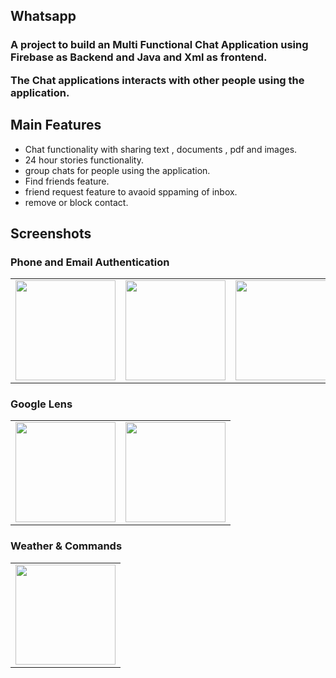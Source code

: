 ## Whatsapp

<h3>A project to build an Multi Functional Chat Application using Firebase as Backend and Java and Xml as frontend.
 
The Chat applications interacts with other people using the application.
</h3>

<h2> Main Features</h2>

* Chat functionality with sharing text , documents , pdf and images.
* 24 hour stories functionality.
* group chats for people using the application.
* Find friends feature.
* friend request feature to avaoid sppaming of inbox.
* remove or block contact.

 ## Screenshots
<h3> Phone and Email Authentication </h3>
<table>
 <tr>
  <td>
  
<img src="https://user-images.githubusercontent.com/58701169/127905826-7b7ec989-4430-42dd-a2bb-d27ae8b2d919.jpg" width=160>
  </td>
  <td>
<img src="https://user-images.githubusercontent.com/58701169/127905656-266f6ca6-c239-4188-8741-32b7bd3751e0.jpg" width=160>
  </td>
  
  <td>
<img src="https://user-images.githubusercontent.com/58701169/127905603-2df25938-0864-409a-b828-23c5c1dd4180.jpg" width=160>
  </td>
 </tr>
 </table>
 <h3>Google Lens</h3>
 <table>
 <tr>
  <td>
 <img src="https://user-images.githubusercontent.com/58701169/127905843-6457b894-c31f-43bd-8fd7-13fb9a7d4969.jpg" width=160>
  </td>
  <td>
<img src="https://user-images.githubusercontent.com/58701169/127905799-ed0ba180-162a-472b-b677-68a7e88c9767.jpg" width=160>
  </td>
 </tr>
 </table>
<h3> Weather & Commands </h3>
<table>
<tr>
 <td>
<img src="https://user-images.githubusercontent.com/58701169/127905833-3e86b80b-b09c-4833-8663-288eb36070b8.jpg" width=160>
 </td>
 </tr>
 </table>
